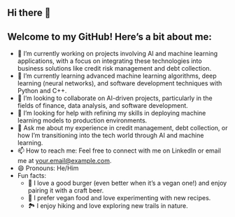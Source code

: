 ## Hi there 👋
## Welcome to my GitHub! Here’s a bit about me:

- 🔭 I’m currently working on projects involving AI and machine learning applications, with a focus on integrating these technologies into business solutions like credit risk management and debt collection.
- 🌱 I’m currently learning advanced machine learning algorithms, deep learning (neural networks), and software development techniques with Python and C++.
- 👯 I’m looking to collaborate on AI-driven projects, particularly in the fields of finance, data analysis, and software development.
- 🤔 I’m looking for help with refining my skills in deploying machine learning models to production environments.
- 💬 Ask me about my experience in credit management, debt collection, or how I’m transitioning into the tech world through AI and machine learning.
- 📫 How to reach me: Feel free to connect with me on LinkedIn or email me at your.email@example.com.
- 😄 Pronouns: He/Him
- Fun facts:
    - 🍔 I love a good burger (even better when it’s a vegan one!) and enjoy pairing it with a craft beer.
    - 🌱 I prefer vegan food and love experimenting with new recipes.
    - 🏞️ I enjoy hiking and love exploring new trails in nature.


<!--
**TahvoTech/TahvoTech** is a ✨ _special_ ✨ repository because its `README.md` (this file) appears on your GitHub profile.

Here are some ideas to get you started:

- 🔭 I’m currently working on ...
- 🌱 I’m currently learning ...
- 👯 I’m looking to collaborate on ...
- 🤔 I’m looking for help with ...
- 💬 Ask me about ...
- 📫 How to reach me: ...
- 😄 Pronouns: ...
- ⚡ Fun fact: ...
-->
